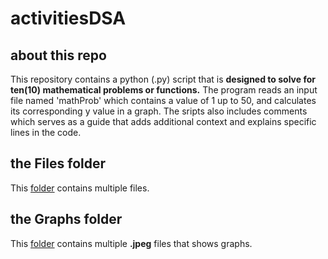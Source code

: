 # activitiesDSA
## about this repo
This repository contains a python (.py) script that is **designed to solve for ten(10) mathematical problems or functions.** The program reads an input file named 'mathProb' which contains a value of 1 up to 50, and calculates its corresponding y value in a graph. The sripts also includes comments which serves as a guide that adds additional context and explains specific lines in the code.
## the Files folder
This [folder](https://github.com/stan-acad/activitiesDSA/tree/main/Files) contains multiple files. 
## the Graphs folder
This [folder](https://github.com/stan-acad/activitiesDSA/tree/main/Graphs) contains multiple **.jpeg** files that shows graphs.
